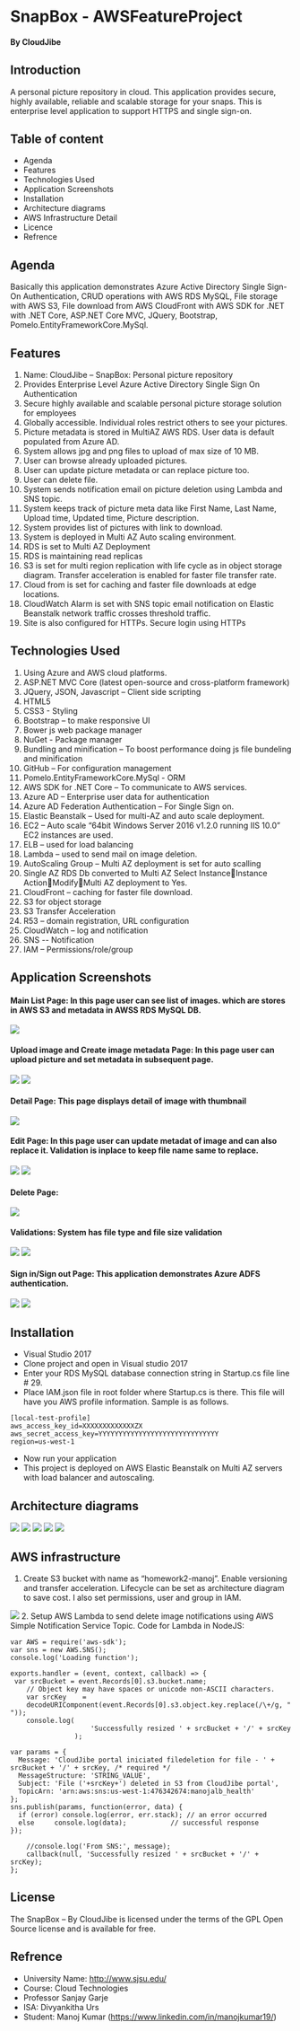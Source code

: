 
# SnapBox - AWSFeatureProject
####                                                                                                     By CloudJibe
## Introduction 
A personal picture repository in cloud. This application provides secure, highly available, reliable and scalable storage for your snaps. This is enterprise level application to support HTTPS and single sign-on.   

## Table of content
* Agenda
* Features
* Technologies Used
* Application Screenshots
* Installation
* Architecture diagrams
* AWS Infrastructure Detail
* Licence
* Refrence

## Agenda
Basically this application demonstrates Azure Active Directory Single Sign-On Authentication, CRUD operations with AWS RDS MySQL, File storage with AWS S3, File download from AWS CloudFront with AWS SDK for .NET with .NET Core, ASP.NET Core MVC, JQuery, Bootstrap, Pomelo.EntityFrameworkCore.MySql.

## Features
1.	Name: CloudJibe – SnapBox: Personal picture repository
2.	Provides Enterprise Level Azure Active Directory Single Sign On Authentication
3.	Secure highly available and scalable personal picture storage solution for employees
4.	Globally accessible. Individual roles restrict others to see your pictures.
5.	Picture metadata is stored in MultiAZ AWS RDS. User data is default populated from Azure AD.
6.	System allows jpg and png files to upload of max size of 10 MB.
7.	User can browse already uploaded pictures.
8.	User can update picture metadata or can replace picture too.
9.	User can delete file.
10.	System sends notification email on picture deletion using Lambda and SNS topic. 
11.	System keeps track of picture meta data like First Name, Last Name, Upload time, Updated time, Picture description.
12.	System provides list of pictures with link to download.
13.	System is deployed in Multi AZ Auto scaling environment.
14.	RDS is set to Multi AZ Deployment
15.	RDS is maintaining read replicas
16.	S3 is set for multi region replication with life cycle as in object storage diagram. Transfer acceleration is enabled for faster file transfer rate.
17.	Cloud from is set for caching and faster file downloads at edge locations.
18.	CloudWatch Alarm is set with SNS topic email notification on Elastic Beanstalk network traffic crosses threshold traffic.
19.	Site is also configured for HTTPs. Secure login using HTTPs

## Technologies Used
1.	Using Azure and AWS cloud platforms.
2.	ASP.NET MVC Core (latest open-source and cross-platform framework)
3.	JQuery, JSON, Javascript – Client side scripting
4.	HTML5
5.	CSS3 - Styling
6.	Bootstrap – to make responsive UI
7.	Bower js web package manager
8.	NuGet - Package manager
9.	Bundling and minification – To boost performance doing js file bundeling and minification
10.	GitHub – For configuration management
11.	Pomelo.EntityFrameworkCore.MySql - ORM
12.	AWS SDK for .NET Core – To communicate to AWS services. 
13.	Azure AD – Enterprise user data for authentication
14.	Azure AD Federation Authentication – For Single Sign on.
15.	Elastic Beanstalk – Used for multi-AZ and auto scale deployment.
16.	EC2 – Auto scale “64bit Windows Server 2016 v1.2.0 running IIS 10.0” EC2 instances are used.
17.	ELB – used for load balancing
18.	Lambda – used to send mail on image deletion.
19.	AutoScaling Group – Multi AZ deployment is set for auto scalling
20.	Single AZ RDS Db converted to Multi AZ Select InstanceInstance ActionModifyMulti AZ deployment to Yes.
21.	CloudFront – caching for faster file download.
22.	S3 for object storage
23.	S3 Transfer Acceleration
24.	R53 – domain registration, URL configuration
25.	CloudWatch – log and notification
26.	SNS -- Notification
27.	IAM – Permissions/role/group


## Application Screenshots
#### Main List Page: In this page user can see list of images. which are stores in AWS S3 and metadata in AWSS RDS MySQL DB.
<img src="images/image_list.PNG">

#### Upload image and Create image metadata Page: In this page user can upload picture and set metadata in subsequent page.
<img src="images/create_image.PNG">
<img src="images/create_image_metadata.PNG">

#### Detail Page: This page displays detail of image with thumbnail
<img src="images/detail_image.PNG">

#### Edit Page: In this page user can update metadat of image and can also replace it. Validation is inplace to keep file name same to replace.
<img src="images/updatemeta.PNG">
<img src="images/replace_image.PNG">

#### Delete Page:
<img src="images/rename_image.PNG">

#### Validations: System has file type and file size validation
<img src="images/validationfilesize.PNG">
<img src="images/validationfiletype.PNG">

#### Sign in/Sign out Page: This application demonstrates Azure ADFS authentication.
<img src="images/signin.PNG">
<img src="images/signout.PNG">

## Installation
* Visual Studio 2017
* Clone project and open in Visual studio 2017
* Enter your RDS MySQL database connection string in Startup.cs file line # 29.
* Place IAM.json file in root folder where Startup.cs is there. This file will have you AWS profile information. Sample is as follows.

```
[local-test-profile]
aws_access_key_id=XXXXXXXXXXXXXZX
aws_secret_access_key=YYYYYYYYYYYYYYYYYYYYYYYYYYYYYY
region=us-west-1
```   

* Now run your application
* This project is deployed on AWS Elastic Beanstalk on Multi AZ servers with load balancer and autoscaling.

## Architecture diagrams
<img src="images/CloudArchitectureS3RDSetc.PNG">
<img src="images/BackendObjectStorageDiagram.PNG">
<img src="images/ASPNETCoreApplicationArchitecture.PNG">
<img src="images/SequenceDiagram-MVCASPNetCore.PNG">
<img src="images/AWS_ASPNetCoreebHostingArchitecture.PNG">

## AWS infrastructure 
 1. Create S3 bucket with name as “homework2-manoj”. Enable versioning and transfer acceleration. Lifecycle can be set as architecture diagram to save cost. I also set permissions, user and group in IAM. 
<img src="images/S3-lifecycle.png"/>
 2. Setup AWS Lambda to send delete image notifications using AWS Simple Notification Service Topic. 
Code for Lambda in NodeJS:

```
var AWS = require('aws-sdk');
var sns = new AWS.SNS();
console.log('Loading function');

exports.handler = (event, context, callback) => {
 var srcBucket = event.Records[0].s3.bucket.name;   
    // Object key may have spaces or unicode non-ASCII characters.
    var srcKey    =
    decodeURIComponent(event.Records[0].s3.object.key.replace(/\+/g, " ")); 
    console.log(
                    'Successfully resized ' + srcBucket + '/' + srcKey 
                );
    
var params = {
  Message: 'CloudJibe portal iniciated filedeletion for file - ' + srcBucket + '/' + srcKey, /* required */
  MessageStructure: 'STRING_VALUE',
  Subject: 'File ('+srcKey+') deleted in S3 from CloudJibe portal',
  TopicArn: 'arn:aws:sns:us-west-1:476342674:manojalb_health'
};
sns.publish(params, function(error, data) {
  if (error) console.log(error, err.stack); // an error occurred
  else     console.log(data);           // successful response
});

    //console.log('From SNS:', message);
    callback(null, 'Successfully resized ' + srcBucket + '/' + srcKey);
};
```


## License
The SnapBox – By CloudJibe is licensed under the terms of the GPL Open Source license and is available for free.
## Refrence
* University Name: http://www.sjsu.edu/ 
* Course: Cloud Technologies
* Professor Sanjay Garje 
* ISA: Divyankitha Urs
* Student: Manoj Kumar (https://www.linkedin.com/in/manojkumar19/)



